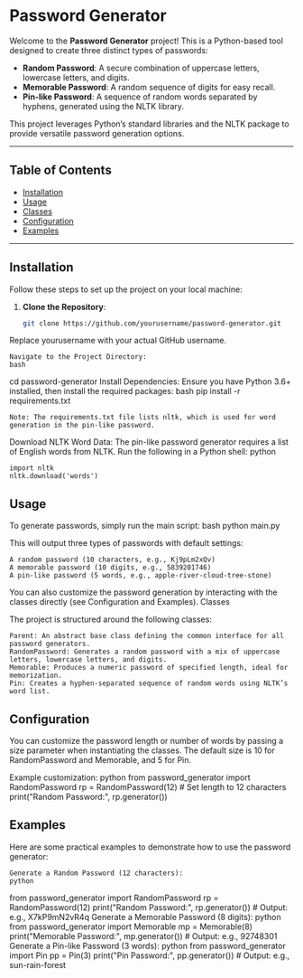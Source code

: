 # Password Generator

Welcome to the **Password Generator** project! This is a Python-based tool designed to create three distinct types of passwords:
- **Random Password**: A secure combination of uppercase letters, lowercase letters, and digits.
- **Memorable Password**: A random sequence of digits for easy recall.
- **Pin-like Password**: A sequence of random words separated by hyphens, generated using the NLTK library.

This project leverages Python’s standard libraries and the NLTK package to provide versatile password generation options.

---

## Table of Contents
- [Installation](#installation)
- [Usage](#usage)
- [Classes](#classes)
- [Configuration](#configuration)
- [Examples](#examples)

---

## Installation

Follow these steps to set up the project on your local machine:

1. **Clone the Repository**:
   ```bash
   git clone https://github.com/yourusername/password-generator.git

Replace yourusername with your actual GitHub username.

    Navigate to the Project Directory:
    bash

cd password-generator
Install Dependencies: Ensure you have Python 3.6+ installed, then install the required packages:
bash
pip install -r requirements.txt

    Note: The requirements.txt file lists nltk, which is used for word generation in the pin-like password.

Download NLTK Word Data: The pin-like password generator requires a list of English words from NLTK. Run the following in a Python shell:
python

    import nltk
    nltk.download('words')

## Usage

To generate passwords, simply run the main script:
bash
python main.py

This will output three types of passwords with default settings:

    A random password (10 characters, e.g., Kj9pLm2xQv)
    A memorable password (10 digits, e.g., 5839201746)
    A pin-like password (5 words, e.g., apple-river-cloud-tree-stone)

You can also customize the password generation by interacting with the classes directly (see Configuration and Examples).
Classes

The project is structured around the following classes:

    Parent: An abstract base class defining the common interface for all password generators.
    RandomPassword: Generates a random password with a mix of uppercase letters, lowercase letters, and digits.
    Memorable: Produces a numeric password of specified length, ideal for memorization.
    Pin: Creates a hyphen-separated sequence of random words using NLTK’s word list.

## Configuration

You can customize the password length or number of words by passing a size parameter when instantiating the classes. The default size is 10 for RandomPassword and Memorable, and 5 for Pin.

Example customization:
python
from password_generator import RandomPassword
rp = RandomPassword(12)  # Set length to 12 characters
print("Random Password:", rp.generator())
## Examples

Here are some practical examples to demonstrate how to use the password generator:

    Generate a Random Password (12 characters):
    python

from password_generator import RandomPassword
rp = RandomPassword(12)
print("Random Password:", rp.generator())  # Output: e.g., X7kP9mN2vR4q
Generate a Memorable Password (8 digits):
python
from password_generator import Memorable
mp = Memorable(8)
print("Memorable Password:", mp.generator())  # Output: e.g., 92748301
Generate a Pin-like Password (3 words):
python
from password_generator import Pin
pp = Pin(3)
print("Pin Password:", pp.generator())  # Output: e.g., sun-rain-forest